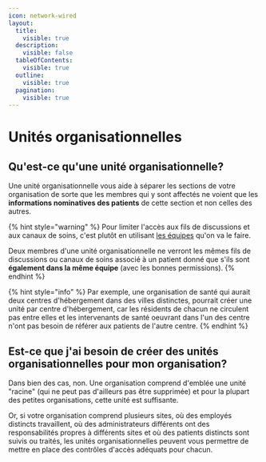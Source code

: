 ```yaml
---
icon: network-wired
layout:
  title:
    visible: true
  description:
    visible: false
  tableOfContents:
    visible: true
  outline:
    visible: true
  pagination:
    visible: true
---
```


# Unités organisationnelles

## Qu'est-ce qu'une unité organisationnelle?

Une unité organisationnelle vous aide à séparer les sections de votre organisation de sorte que les membres qui y sont affectés ne voient que les **informations nominatives des patients** de cette section et non celles des autres.

{% hint style="warning" %}
Pour limiter l'accès aux fils de discussions et aux canaux de soins, c'est plutôt en utilisant [les équipes](../equipes/) qu'on va le faire.&#x20;

Deux membres d'une unité organisationnelle ne verront les mêmes fils de discussions ou canaux de soins associé à un patient donné que s'ils sont **également dans la même équipe** (avec les bonnes permissions).
{% endhint %}

{% hint style="info" %}
Par exemple, une organisation de santé qui aurait deux centres d'hébergement dans des villes distinctes, pourrait créer une unité par centre d'hébergement, car les résidents de chacun ne circulent pas entre elles et les intervenants de santé oeuvrant dans l'un des centre n'ont pas besoin de référer aux patients de l'autre centre.
{% endhint %}

## Est-ce que j'ai besoin de créer des unités organisationnelles pour mon organisation?

Dans bien des cas, non. Une organisation comprend d'emblée une unité "racine" (qui ne peut pas d'ailleurs pas être supprimée) et pour la plupart des petites organisations, cette unité est suffisante.

Or, si votre organisation comprend plusieurs sites, où des employés distincts travaillent, où des administrateurs différents ont des responsabilités propres à différents sites et où des patients distincts sont suivis ou traités, les unités organisationnelles peuvent vous permettre de mettre en place des contrôles d'accès adéquats pour chacun.
